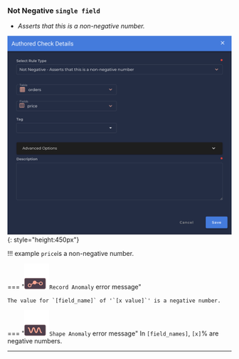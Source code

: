 ### Not Negative <spam id='single-field'>`single field`</spam>
* *Asserts that this is a non-negative number.*

![Screenshot](../assets/checks/rule-types/not-negative-check.png){: style="height:450px"}

!!! example
    `price`is a non-negative number.

=== "![Screenshot](../assets/checks/rule-types/icons/icon-record-anomaly-dark.svg)`Record Anomaly` error message"

    The value for `[field_name]` of '`[x value]`' is a negative number.

=== "![Screenshot](../assets/checks/rule-types/icons/icon-shape-anomaly-dark.svg)`Shape Anomaly` error message"
    In `[field_names]`, `[x]`% are negative numbers.

---